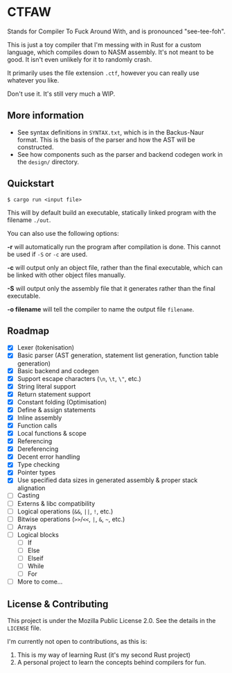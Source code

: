 # CTFAW
Stands for Compiler To Fuck Around With, and is pronounced "see-tee-foh".

This is just a toy compiler that I'm messing with in Rust for a custom language, which compiles down to NASM assembly. It's not meant to be good. It isn't even unlikely for it to randomly crash.

It primarily uses the file extension `.ctf`, however you can really use whatever you like.

Don't use it. It's still very much a WIP.

## More information

- See syntax definitions in `SYNTAX.txt`, which is in the Backus-Naur format. This is the basis of the parser and how the AST will be constructed.
- See how components such as the parser and backend codegen work in the `design/` directory.

## Quickstart

```shell
$ cargo run <input file>
```
This will by default build an executable, statically linked program with the filename `./out`.

You can also use the following options:

**-r** will automatically run the program after compilation is done. This cannot be used if `-S` or `-c` are used.

**-c** will output only an object file, rather than the final executable, which can be linked with other object files manually.

**-S** will output only the assembly file that it generates rather than the final executable.

**-o filename** will tell the compiler to name the output file `filename`. 

## Roadmap

- [X] Lexer (tokenisation)
- [X] Basic parser (AST generation, statement list generation, function table generation)
- [X] Basic backend and codegen
- [X] Support escape characters (`\n`, `\t`, `\"`, etc.)
- [X] String literal support
- [X] Return statement support
- [X] Constant folding (Optimisation)
- [X] Define & assign statements
- [X] Inline assembly
- [X] Function calls
- [X] Local functions & scope
- [X] Referencing
- [X] Dereferencing
- [X] Decent error handling
- [X] Type checking
- [X] Pointer types
- [X] Use specified data sizes in generated assembly & proper stack alignation
- [ ] Casting
- [ ] Externs & libc compatibility
- [ ] Logical operations (`&&`, `||`, `!`, etc.)
- [ ] Bitwise operations (`>>`/`<<`, `|`, `&`, `~`, etc.)
- [ ] Arrays
- [ ] Logical blocks
    - [ ] If
    - [ ] Else
    - [ ] Elseif
    - [ ] While
    - [ ] For
- [ ] More to come...

## License & Contributing

This project is under the Mozilla Public License 2.0. See the details in the `LICENSE` file.

I'm currently not open to contributions, as this is:

1. This is my way of learning Rust (it's my second Rust project)
2. A personal project to learn the concepts behind compilers for fun.
